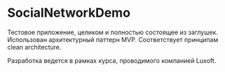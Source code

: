 # SocialNetworkDemo
Тестовое приложение, целиком и полностью состоящее из заглушек. 
Использован архитектурный паттерн MVP. Соответствует принципам clean architecture.

Разработка ведется в рамках курса, проводимого компанией Luxoft.
